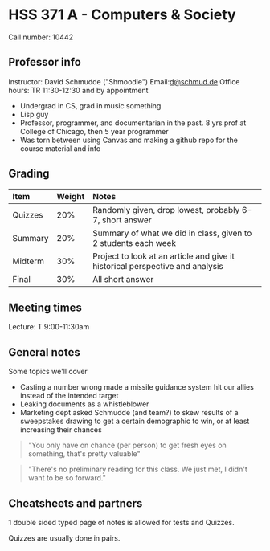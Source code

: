 # HSS 371 A - Computers & Society
Call number: 10442

## Professor info
Instructor: David Schmudde ("Shmoodie")
Email:d@schmud.de
Office hours: TR 11:30-12:30 and by appointment
* Undergrad in CS, grad in music something
* Lisp guy
* Professor, programmer, and documentarian in the past. 8 yrs prof at College of Chicago, then 5 year programmer
* Was torn between using Canvas and making a github repo for the course material and info

## Grading
Item|Weight|Notes
:--|:--|:--
Quizzes|20%|Randomly given, drop lowest, probably 6-7, short answer
Summary|20%|Summary of what we did in class, given to 2 students each week
Midterm|30%|Project to look at an article and give it historical perspective and analysis
Final|30%|All short answer


## Meeting times
Lecture: T 9:00-11:30am

## General notes
Some topics we'll cover
* Casting a number wrong made a missile guidance system hit our allies instead of the intended target
* Leaking documents as a whistleblower
* Marketing dept asked Schmudde (and team?) to skew results of a sweepstakes drawing to get a certain demographic to win, or at least increasing their chances
> "You only have on chance (per person) to get fresh eyes on something, that's pretty valuable"

> "There's no preliminary reading for this class. We just met, I didn't want to be so forward."

## Cheatsheets and partners
1 double sided typed page of notes is allowed for tests and Quizzes.

Quizzes are usually done in pairs.
